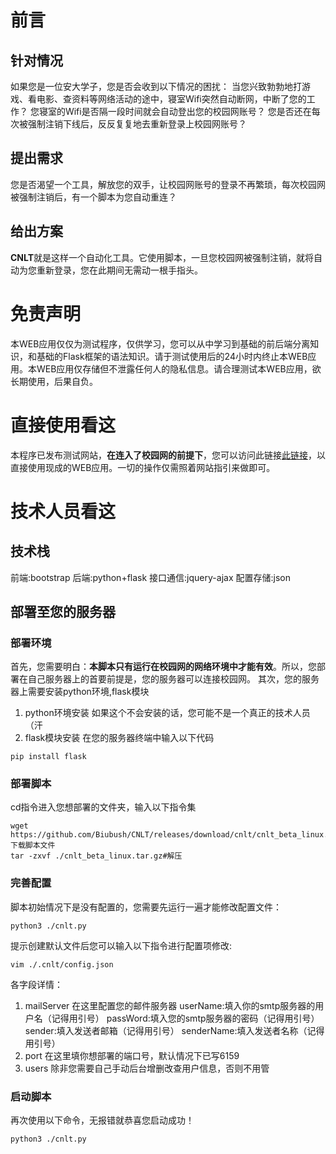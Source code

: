 # 前言
## 针对情况
如果您是一位安大学子，您是否会收到以下情况的困扰：
当您兴致勃勃地打游戏、看电影、查资料等网络活动的途中，寝室Wifi突然自动断网，中断了您的工作？
您寝室的Wifi是否隔一段时间就会自动登出您的校园网账号？
您是否还在每次被强制注销下线后，反反复复地去重新登录上校园网账号？
## 提出需求
您是否渴望一个工具，解放您的双手，让校园网账号的登录不再繁琐，每次校园网被强制注销后，有一个脚本为您自动重连？
## 给出方案
**CNLT**就是这样一个自动化工具。它使用脚本，一旦您校园网被强制注销，就将自动为您重新登录，您在此期间无需动一根手指头。
# 免责声明
本WEB应用仅仅为测试程序，仅供学习，您可以从中学习到基础的前后端分离知识，和基础的Flask框架的语法知识。请于测试使用后的24小时内终止本WEB应用。本WEB应用仅存储但不泄露任何人的隐私信息。请合理测试本WEB应用，欲长期使用，后果自负。
# 直接使用看这
本程序已发布测试网站，**在连入了校园网的前提下**，您可以访问此链接[此链接](http://172.25.183.139:2220/)，以直接使用现成的WEB应用。一切的操作仅需照着网站指引来做即可。
# 技术人员看这
## 技术栈
前端:bootstrap
后端:python+flask
接口通信:jquery-ajax
配置存储:json
## 部署至您的服务器
### 部署环境
首先，您需要明白：**本脚本只有运行在校园网的网络环境中才能有效**。所以，您部署在自己服务器上的首要前提是，您的服务器可以连接校园网。
其次，您的服务器上需要安装python环境,flask模块
1. python环境安装
如果这个不会安装的话，您可能不是一个真正的技术人员（汗
2. flask模块安装
在您的服务器终端中输入以下代码
```shell
pip install flask
```
### 部署脚本
cd指令进入您想部署的文件夹，输入以下指令集
```shell
wget https://github.com/Biubush/CNLT/releases/download/cnlt/cnlt_beta_linux.tar.gz#下载脚本文件
tar -zxvf ./cnlt_beta_linux.tar.gz#解压
```
### 完善配置
脚本初始情况下是没有配置的，您需要先运行一遍才能修改配置文件：
```shell
python3 ./cnlt.py
```
提示创建默认文件后您可以输入以下指令进行配置项修改:
```shell
vim ./.cnlt/config.json
```
各字段详情：
1. mailServer
	在这里配置您的邮件服务器
    userName:填入你的smtp服务器的用户名（记得用引号）
    passWord:填入您的smtp服务器的密码（记得用引号）
    sender:填入发送者邮箱（记得用引号）
    senderName:填入发送者名称（记得用引号）
2. port
	在这里填你想部署的端口号，默认情况下已写6159
3. users
	除非您需要自己手动后台增删改查用户信息，否则不用管
### 启动脚本
再次使用以下命令，无报错就恭喜您启动成功！
```shell
python3 ./cnlt.py
```
